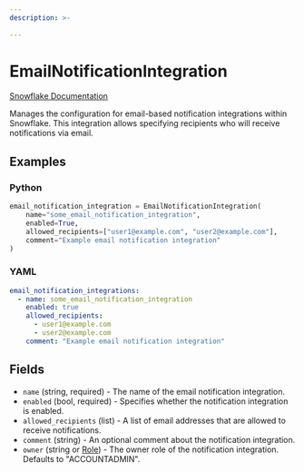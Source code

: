 ```yaml
---
description: >-
  
---
```


# EmailNotificationIntegration

[Snowflake Documentation](https://docs.snowflake.com/en/sql-reference/sql/create-notification-integration)

Manages the configuration for email-based notification integrations within Snowflake. This integration
allows specifying recipients who will receive notifications via email.


## Examples

### Python

```python
email_notification_integration = EmailNotificationIntegration(
    name="some_email_notification_integration",
    enabled=True,
    allowed_recipients=["user1@example.com", "user2@example.com"],
    comment="Example email notification integration"
)
```


### YAML

```yaml
email_notification_integrations:
  - name: some_email_notification_integration
    enabled: true
    allowed_recipients:
      - user1@example.com
      - user2@example.com
    comment: "Example email notification integration"
```


## Fields

* `name` (string, required) - The name of the email notification integration.
* `enabled` (bool, required) - Specifies whether the notification integration is enabled.
* `allowed_recipients` (list) - A list of email addresses that are allowed to receive notifications.
* `comment` (string) - An optional comment about the notification integration.
* `owner` (string or [Role](role.md)) - The owner role of the notification integration. Defaults to "ACCOUNTADMIN".


